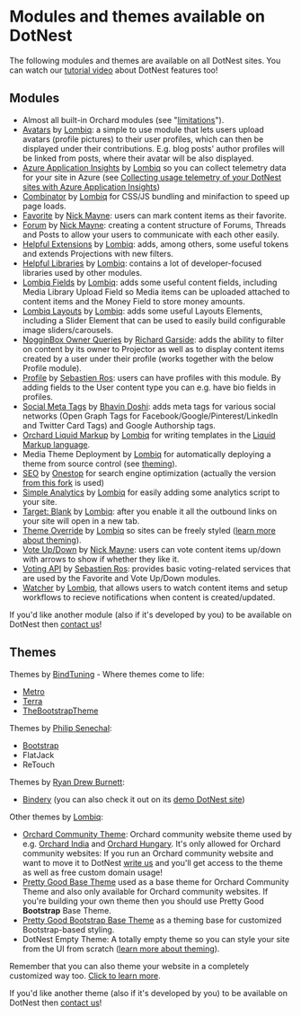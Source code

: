 # Modules and themes available on DotNest



The following modules and themes are available on all DotNest sites. You can watch our [tutorial video](https://www.youtube.com/watch?v=kyzl5raf5x0&list=PLuskKJW0FhJcXpbKqATKllLj9RsH-eDg3&index=2) about DotNest features too!


## Modules

- Almost all built-in Orchard modules (see "[limitations](Limitations)").
- [Avatars](https://github.com/Lombiq/Orchard-Avatars) by [Lombiq](https://lombiq.com): a simple to use module that lets users upload avatars (profile pictures) to their user profiles, which can then be displayed under their contributions. E.g. blog posts' author profiles will be linked from posts, where their avatar will be also displayed.
- [Azure Application Insights](https://github.com/Lombiq/Orchard-Azure-Application-Insights) by [Lombiq](https://lombiq.com) so you can collect telemetry data for your site in Azure (see [Collecting usage telemetry of your DotNest sites with Azure Application Insights](collecting-usage-telemetry-with-azure-application-insights))
- [Combinator](https://github.com/Lombiq/Combinator) by [Lombiq](https://lombiq.com) for CSS/JS bundling and minifaction to speed up page loads.
- [Favorite](https://github.com/Jetski5822/NGM.Favorite) by [Nick Mayne](https://github.com/Jetski5822): users can mark content items as their favorite.
- [Forum](https://github.com/Jetski5822/NGM.Forum) by [Nick Mayne](https://github.com/Jetski5822): creating a content structure of Forums, Threads and Posts to allow your users to communicate with each other easily.
- [Helpful Extensions](https://github.com/Lombiq/Helpful-Extensions) by [Lombiq](https://lombiq.com): adds, among others, some useful tokens and extends Projections with new filters.
- [Helpful Libraries](https://github.com/Lombiq/Helpful-Libraries) by [Lombiq](https://lombiq.com): contains a lot of developer-focused libraries used by other modules.
- [Lombiq Fields](https://github.com/Lombiq/Lombiq-Fields) by [Lombiq](https://lombiq.com): adds some useful content fields, including Media Library Upload Field so Media items can be uploaded attached to content items and the Money Field to store money amounts.
- [Lombiq Layouts](https://github.com/Lombiq/Lombiq-Layouts) by [Lombiq](https://lombiq.com): adds some useful Layouts Elements, including a Slider Element that can be used to easily build configurable image sliders/carousels.
- [NogginBox Owner Queries](https://bitbucket.org/Lombiq/owner-queries-orchard-module) by [Richard Garside](http://www.nogginbox.co.uk/): adds the ability to filter on content by its owner to Projector as well as to display content items created by a user under their profile (works together with the below Profile module).
- [Profile](http://orchardprofile.codeplex.com/) by [Sebastien Ros](http://sebastienros.com/): users can have profiles with this module. By adding fields to the User content type you can e.g. have bio fields in profiles.
- [Social Meta Tags](https://github.com/bhavinbdoshi/Om.Orchard.SocialMetaTags) by [Bhavin Doshi](https://github.com/bhavinbdoshi): adds meta tags for various social networks (Open Graph Tags for Facebook/Google/Pinterest/LinkedIn and Twitter Card Tags) and Google Authorship tags.
- [Orchard Liquid Markup](https://github.com/Lombiq/Orchard-Liquid-Markup) by [Lombiq](https://lombiq.com) for writing templates in the [Liquid Markup language](http://liquidmarkup.org/).
- Media Theme Deployment by [Lombiq](https://lombiq.com) for automatically deploying a theme from source control (see  [theming](theming)).
- [SEO](https://bitbucket.org/onestop/module_onestop_seo) by [Onestop](http://onestop.com/) for search engine optimization (actually the version [from this fork](https://bitbucket.org/Lombiq/onestop.seo-hg) is used)
- [Simple Analytics](https://github.com/Lombiq/Orchard-Simple-Analytics) by [Lombiq](https://lombiq.com) for easily adding some analytics script to your site.
- [Target: Blank](https://github.com/Lombiq/Orchard-Target-Blank) by [Lombiq](https://lombiq.com): after you enable it all the outbound links on your site will open in a new tab.
- [Theme Override](https://github.com/Lombiq/Orchard-Theme-Override) by [Lombiq](https://lombiq.com) so sites can be freely styled ([learn more about theming](theming)).
- [Vote Up/Down](https://github.com/Jetski5822/NGM.VoteUpDown) by [Nick Mayne](https://github.com/Jetski5822): users can vote content items up/down with arrows to show if whether they like it.
- [Voting API](http://orchardvoting.codeplex.com/) by [Sebastien Ros](http://sebastienros.com/): provides basic voting-related services that are used by the Favorite and Vote Up/Down modules.
- [Watcher](https://github.com/Lombiq/Orchard-Watcher) by [Lombiq](https://lombiq.com), that allows users to watch content items and setup workflows to recieve notifications when content is created/updated.

If you'd like another module (also if it's developed by you) to be available on DotNest then [contact us](https://dotnest.com/contact-us)!


## Themes

Themes by [BindTuning](http://bindtuning.com) - Where themes come to life:

- [Metro](https://gallery.orchardproject.net/List/Themes/Orchard.Theme.Metro)
- [Terra](https://gallery.orchardproject.net/List/Themes/Orchard.Theme.Terra)
- [TheBootstrapTheme](https://gallery.orchardproject.net/List/Themes/Orchard.Theme.TheBootstrapTheme)

Themes by [Philip Senechal](http://philipsenechal.com/):

- [Bootstrap](https://github.com/psenechal/PJS.Bootstrap)
- FlatJack
- ReTouch

Themes by [Ryan Drew Burnett](http://rdb.me/):

- [Bindery](https://github.com/ryandrewburnett/RDB.Bindery) (you can also check it out on its [demo DotNest site](http://binderydemo.dotnest.com/))

Other themes by [Lombiq](https://lombiq.com):

- [Orchard Community Theme](https://github.com/Lombiq/Orchard-Community-Theme): Orchard community website theme used by e.g. [Orchard India](http://orchardproject.net.in/) and [Orchard Hungary](http://english.orchardproject.hu/). It's only allowed for Orchard community websites: If you run an Orchard community website and want to move it to DotNest [write us](https://dotnest.com/contact-us) and you'll get access to the theme as well as free custom domain usage!
- [Pretty Good Base Theme](https://github.com/Lombiq/Pretty-Good-Base-Theme) used as a base theme for Orchard Community Theme and also only available for Orchard community websites. If you're building your own theme then you should use Pretty Good **Bootstrap** Base Theme.
- [Pretty Good Bootstrap Base Theme](https://github.com/Lombiq/Pretty-Good-Bootstrap-Base-Theme-Sample) as a theming base for customized Bootstrap-based styling.
- DotNest Empty Theme: A totally empty theme so you can style your site from the UI from scratch ([learn more about theming](theming/)).

Remember that you can also theme your website in a completely customized way too. [Click to learn more](theming/).

If you'd like another theme (also if it's developed by you) to be available on DotNest then [contact us](https://dotnest.com/contact-us)!
